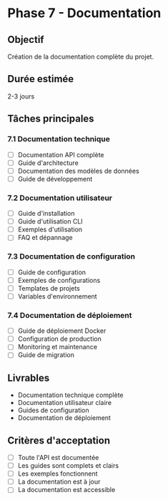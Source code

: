 # Phase 7 - Documentation

## Objectif
Création de la documentation complète du projet.

## Durée estimée
2-3 jours

## Tâches principales

### 7.1 Documentation technique
- [ ] Documentation API complète
- [ ] Guide d'architecture
- [ ] Documentation des modèles de données
- [ ] Guide de développement

### 7.2 Documentation utilisateur
- [ ] Guide d'installation
- [ ] Guide d'utilisation CLI
- [ ] Exemples d'utilisation
- [ ] FAQ et dépannage

### 7.3 Documentation de configuration
- [ ] Guide de configuration
- [ ] Exemples de configurations
- [ ] Templates de projets
- [ ] Variables d'environnement

### 7.4 Documentation de déploiement
- [ ] Guide de déploiement Docker
- [ ] Configuration de production
- [ ] Monitoring et maintenance
- [ ] Guide de migration

## Livrables
- Documentation technique complète
- Documentation utilisateur claire
- Guides de configuration
- Documentation de déploiement

## Critères d'acceptation
- [ ] Toute l'API est documentée
- [ ] Les guides sont complets et clairs
- [ ] Les exemples fonctionnent
- [ ] La documentation est à jour
- [ ] La documentation est accessible
